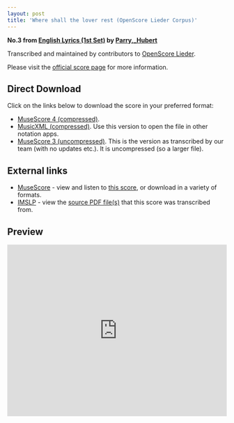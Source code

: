 ```yaml
---
layout: post
title: 'Where shall the lover rest (OpenScore Lieder Corpus)'
---
```


__No.3 from [English Lyrics (1st Set)](https://fourscoreandmore.org/openscore/lieder/Parry%2C_Hubert/English_Lyrics_%281st_Set%29/) by [Parry,_Hubert](https://fourscoreandmore.org/openscore/lieder/Parry%2C_Hubert)__

Transcribed and maintained by contributors to [OpenScore Lieder].

Please visit the [official score page] for more information.

[official score page]: https://musescore.com/openscore-lieder-corpus/scores/6425416
[OpenScore Lieder]: https://musescore.com/openscore-lieder-corpus

## Direct Download

Click on the links below to download the score in your preferred format:
- [MuseScore 4 (compressed)](https://fourscoreandmore.org/openscore/lieder/Parry%2C_Hubert/English_Lyrics_%281st_Set%29/3_Where_shall_the_lover_rest.mscz).
- [MusicXML (compressed)](https://fourscoreandmore.org/openscore/lieder/Parry%2C_Hubert/English_Lyrics_%281st_Set%29/3_Where_shall_the_lover_rest.mxl). Use this version to open the file in other notation apps.
- [MuseScore 3 (uncompressed)](https://raw.githubusercontent.com/OpenScore/Lieder/refs/heads/main/scores/Parry%2C_Hubert/English_Lyrics_%281st_Set%29/3_Where_shall_the_lover_rest/lc6425416.mscx). This is the version as transcribed by our team (with no updates etc.). It is uncompressed (so a larger file).

## External links

- [MuseScore] - view and listen to [this score][MuseScore], or download in a variety of formats.
- [IMSLP] - view the [source PDF file(s)][IMSLP] that this score was transcribed from.

[MuseScore]: https://musescore.com/score/6425416
[IMSLP]: https://imslp.org/wiki/Special:ReverseLookup/33700

## Preview

<iframe width="100%" height="394" src="https://musescore.com/openscore-lieder-corpus/scores/6425416/embed" frameborder="0" allowfullscreen allow="autoplay; fullscreen"></iframe>
